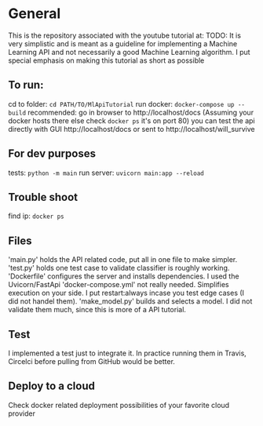 # General
This is the repository associated with the youtube tutorial at: TODO:
It is very simplistic and is meant as a guideline for implementing a Machine Learning API and not necessarily a good Machine Learning algorithm.
I put special emphasis on making this tutorial as short as possible

## To run:
cd to folder: `cd PATH/TO/MlApiTutorial`
run docker: `docker-compose up --build`
recommended: go in browser to http://localhost/docs (Assuming your docker hosts there else check `docker ps` it's on port 80)
you can test the api directly with GUI http://localhost/docs
or sent to http://localhost/will_survive

## For dev purposes
tests: `python -m main`
run server: `uvicorn main:app --reload`

## Trouble shoot
find ip: `docker ps`

## Files
'main.py' holds the API related code, put all in one file to make simpler.
'test.py' holds one test case to validate classifier is roughly working.
'Dockerfile' configures the server and installs dependencies. I used the Uvicorn/FastApi
'docker-compose.yml' not really needed. Simplifies execution on your side. I put restart:always incase you test edge cases (I did not handel them). 
'make_model.py' builds and selects a model. I did not validate them much, since this is more of a API tutorial.

## Test
I implemented a test just to integrate it.
In practice running them in Travis, Circelci before pulling from GitHub would be better.

## Deploy to a cloud
Check docker related deployment possibilities of your favorite cloud provider
